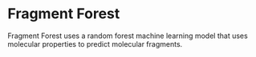 # Fragment Forest
Fragment Forest uses a random forest machine learning model that uses molecular properties to predict molecular fragments.
